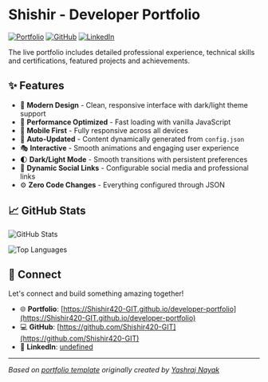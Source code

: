 # Shishir - Developer Portfolio

<div align="left">
  
[![Portfolio](https://img.shields.io/badge/🌐_Visit_Portfolio-Live-brightgreen?style=for-the-badge)](https://Shishir420-GIT.github.io/developer-portfolio)
[![GitHub](https://img.shields.io/badge/GitHub-Profile-181717?style=for-the-badge&logo=github)](https://github.com/Shishir420-GIT)
[![LinkedIn](https://img.shields.io/badge/LinkedIn-Connect-0A66C2?style=for-the-badge&logo=linkedin)](undefined)

</div>

The live portfolio includes detailed professional experience, technical skills and certifications, featured projects and achievements.

## ✨ Features

- 🎨 **Modern Design** - Clean, responsive interface with dark/light theme support
- 🚀 **Performance Optimized** - Fast loading with vanilla JavaScript
- 📱 **Mobile First** - Fully responsive across all devices
- 🔄 **Auto-Updated** - Content dynamically generated from `config.json`
- 🎭 **Interactive** - Smooth animations and engaging user experience
- 🌓 **Dark/Light Mode** - Smooth transitions with persistent preferences
- 🔗 **Dynamic Social Links** - Configurable social media and professional links
- ⚙️ **Zero Code Changes** - Everything configured through JSON

## 📈 GitHub Stats

<div align="left">

![GitHub Stats](https://github-readme-stats.vercel.app/api?username=Shishir420-GIT&theme=dark&hide_border=true&include_all_commits=true&count_private=true)

![Top Languages](https://github-readme-stats.vercel.app/api/top-langs/?username=Shishir420-GIT&theme=dark&hide_border=true&include_all_commits=true&count_private=true&layout=compact)

</div>

## 🤝 Connect

Let's connect and build something amazing together!

- 🌐 **Portfolio**: [https://Shishir420-GIT.github.io/developer-portfolio](https://Shishir420-GIT.github.io/developer-portfolio)
- 💻 **GitHub**: [https://github.com/Shishir420-GIT](https://github.com/Shishir420-GIT)
- 🔗 **LinkedIn**: [undefined](undefined)

---

*Based on [portfolio template](https://github.com/yashrajnayak/developer-portfolio) originally created by [Yashraj Nayak](https://github.com/yashrajnayak)*